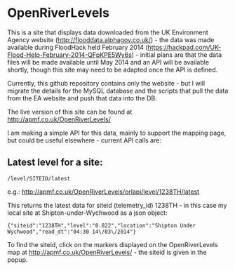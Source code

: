OpenRiverLevels
===============

This is a site that displays data downloaded from the UK Environment Agency website (http://flooddata.alphagov.co.uk/) - the data was made available during FloodHack held February 2014 (https://hackpad.com/UK-Flood-Help-February-2014-QFpKPE5Wy6s) - initial plans are that the data files will be made available until May 2014 and an API will be available shortly, though this site may need to be adapted once the API is defined.

Currently, this github repository contains only the website - but I will migrate the details for the MySQL database and the scripts that pull the data from the EA website and push that data into the DB.

The live version of this site can be found at http://apmf.co.uk/OpenRiverLevels/

I am making a simple API for this data, mainly to support the mapping page, but could be useful elsewhere - current API calls are:

## Latest level for a site:

```
/level/SITEID/latest
```

e.g.: http://apmf.co.uk/OpenRiverLevels/orlapi/level/1238TH/latest

This returns the latest data for siteid (telemetry_id) 1238TH - in this case my local site at Shipton-under-Wychwood as a json object:

```
{"siteid":"1238TH","level":"0.822","location":"Shipton Under Wychwood","read_dt":"04:30 14\/03\/2014"}
```

To find the siteid, click on the markers displayed on the OpenRiverLevels map at http://apmf.co.uk/OpenRiverLevels/ - the siteid is given in the popup.
